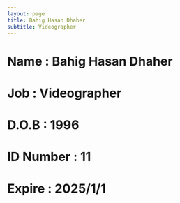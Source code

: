 ```yaml
---
layout: page
title: Bahig Hasan Dhaher
subtitle: Videographer
---
```

# Name : Bahig Hasan Dhaher
# Job : Videographer
# D.O.B : 1996
# ID Number : 11
# Expire : 2025/1/1
